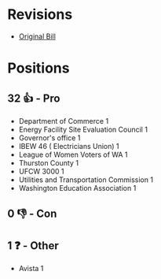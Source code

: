 # Revisions
* [Original Bill](1/)

# Positions
## 32 👍 - Pro
* Department of Commerce 1
* Energy Facility Site Evaluation Council 1
* Governor's office 1
* IBEW 46 ( Electricians Union) 1
* League of Women Voters of WA 1
* Thurston County 1
* UFCW 3000 1
* Utilities and Transportation Commission 1
* Washington Education Association 1

## 0 👎 - Con

## 1 ❓ - Other
* Avista 1
